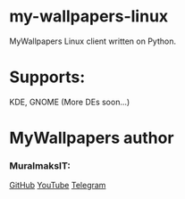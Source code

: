 # my-wallpapers-linux
MyWallpapers Linux client written on Python.

# Supports:
KDE, GNOME
(More DEs soon...)

# MyWallpapers author
### MuralmaksIT:
[GitHub](https://github.com/PatrickStar8753)
[YouTube](https://www.youtube.com/@muralmaksit)
[Telegram](https://t.me/muralmaksit)
